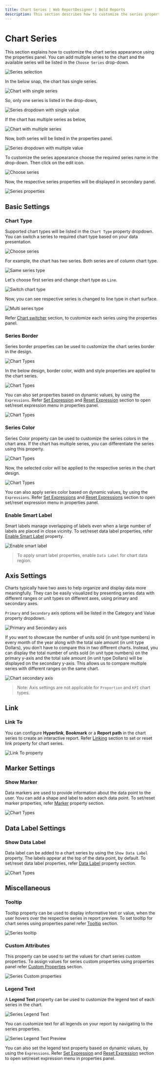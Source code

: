 ```yaml
---
title: Chart Series | Web ReportDesigner | Bold Reports
description: This section describes how to customize the series properties in Chart Report Item with Bold Report Designer
---
```


# Chart Series

This section explains how to customize the chart series appearance using the properties panel. You can add multiple series to the chart and the available series will be listed in the `Choose Series` drop-down.

![Series selection](/static/assets/on-premise/images/report-designer/report-items/chart/series/choose-series.png '#width=385px')

In the below snap, the chart has single series.

![Chart with single series](/static/assets/on-premise/images/report-designer/report-items/chart/series/chart-with-single-series.png)

So, only one series is listed in the drop-down,

![Series dropdown with single value](/static/assets/on-premise/images/report-designer/report-items/chart/series/single-series-list-in-drop-down.png '#width=385px')

If the chart has multiple series as below,

![Chart with multiple series](/static/assets/on-premise/images/report-designer/report-items/chart/series/chart-with-multiple-series.png)

Now, both series will be listed in the properties panel.

![Series dropdown with multiple value](/static/assets/on-premise/images/report-designer/report-items/chart/series/multi-series-list-in-drop-down.png '#width=385px')

To customize the series appearance choose the required series name in the drop-down. Then click on the edit icon.

![Choose series](/static/assets/on-premise/images/report-designer/report-items/chart/series/edit-option.png '#width=385px')

Now, the respective series properties will be displayed in secondary panel.

![Series properties](/static/assets/on-premise/images/report-designer/report-items/chart/series/properties.png '#width=385px')

## Basic Settings

### Chart Type

Supported chart types will be listed in the `Chart Type` property dropdown. You can switch a series to required chart type based on your data presentation.

![Choose series](/static/assets/on-premise/images/report-designer/report-items/chart/series/properties.png '#width=385px')

For example, the chart has two series. Both series are of column chart type.

![Same series type](/static/assets/on-premise/images/report-designer/report-items/chart/series/same-series-type.png '#width=385px')

Let's choose first series and change chart type as `Line`.

![Switch chart type](/static/assets/on-premise/images/report-designer/report-items/chart/series/switch-chart-type.png '#width=385px')

Now, you can see respective series is changed to line type in chart surface.

![Multi series type](/static/assets/on-premise/images/report-designer/report-items/chart/series/multi-series-type.png '#width=385px')

Refer [Chart switcher](./../../../report-items/chart/switch-chart-type/) section, to customize each series using the properties panel.

### Series Border

Series border properties can be used to customize the chart series border in the design.

![Chart Types](/static/assets/on-premise/images/report-designer/report-items/chart/series/series-border.png '#width=385px')

In the below design, border color, width and style properties are applied to the chart series.

![Chart Types](/static/assets/on-premise/images/report-designer/report-items/chart/series/border-design.png)

You can also set properties based on dynamic values, by using the `Expressions`. Refer [Set Expression](./../../../compose-report/properties-panel/#set-expression) and [Reset Expression](./../../../compose-report/properties-panel/#reset-expression) section to open set/reset expression menu in properties panel.

![Chart Types](/static/assets/on-premise/images/report-designer/report-items/chart/series/border-expression-menu.png '#width=385px')

### Series Color

Series Color property can be used to customize the series colors in the chart area. If the chart has multiple series, you can differentiate the series using this property.

![Chart Types](/static/assets/on-premise/images/report-designer/report-items/chart/series/series-color-first-series.png '#width=385px')

Now, the selected color will be applied to the respective series in the chart design.

![Chart Types](/static/assets/on-premise/images/report-designer/report-items/chart/series/first-series-color-design.png '#width=385px')

You can also apply series color based on dynamic values, by using the `Expressions`. Refer [Set Expressions](./../../../compose-report/properties-panel/#set-expression) and [Reset Expressions](./../../../compose-report/properties-panel/#reset-expression) section to open set/reset expression menu in properties panel.

### Enable Smart Label

Smart labels manage overlapping of labels even when a large number of labels are placed in close vicinity. To set/reset data label properties, refer [Enable Smart Label](./../../../report-items/chart/smart-label/) property.

![Enable smart label](/static/assets/on-premise/images/report-designer/report-items/chart/series/enable-smart-label.png '#width=385px')

> To apply smart label properties, enable `Data Label` for chart data region.

## Axis Settings

Charts typically have two axes to help organize and display data more meaningfully. They can be easily visualized by presenting series data with different ranges or unit types on different axes, using primary and secondary axes.

`Primary` and `Secondary` axis options will be listed in the Category and Value property dropdown.

![Primary and Secondary axis](/static/assets/on-premise/images/report-designer/report-items/chart/series/primary-and-secondary-axis-options.png '#width=385px')

If you want to showcase the number of units sold (in unit type numbers) in every month of the year along with the total sale amount (in unit type Dollars), you don’t have to compare this in two different charts. Instead, you can display the total number of units sold (in unit type numbers) on the primary y-axis and the total sale amount (in unit type Dollars) will be displayed on the secondary y-axis. This allows us to compare multiple series with different ranges on the same chart.

![Chart secondary axis](/static/assets/on-premise/images/report-designer/report-items/chart/series/secondary-axis-series.png)

> Note: Axis settings are not applicable for `Proportion` and `KPI` chart types.

## Link

### Link To

You can configure **Hyperlink**, **Bookmark** or a **Report path** in the chart series to create an interactive report. Refer [Linking](./../../../compose-report/link-data/) section to set or reset link property for chart series.

![Link To property](/static/assets/on-premise/images/report-designer/report-items/chart/link-to-property.png '#width=385px')

## Marker Settings

### Show Marker

Data markers are used to provide information about the data point to the user. You can add a shape and label to adorn each data point. To set/reset marker properties, refer [Marker](./../../../report-items/chart/marker/) property section.

![Chart Types](/static/assets/on-premise/images/report-designer/report-items/chart/series/marker.png '#width=385px')

## Data Label Settings

### Show Data Label

Data label can be added to a chart series by using the `Show Data Label` property. The labels appear at the top of the data point, by default. To set/reset data label properties, refer [Data Label](./../../../report-items/chart/data-label/) property section.

![Chart Types](/static/assets/on-premise/images/report-designer/report-items/chart/series/data-label.png '#width=385px')

## Miscellaneous

### Tooltip

Tooltip property can be used to display informative text or value, when the user hovers over the respective series in report preview. To set tooltip for chart series using properties panel refer [Tooltip](./../../../compose-report/common-properties/#tooltip) section.

![Series tooltip](/static/assets/on-premise/images/report-designer/report-items/chart/series/tooltip.png '#width=385px')

### Custom Attributes

This property can be used to set the values for chart series custom properties. To assign values for series custom properties using properties panel refer [Custom Properties](./../../../compose-report/common-properties/#custom-properties) section.

![Series Custom properties](/static/assets/on-premise/images/report-designer/report-items/chart/custom-attributes.png '#width=385px')

### Legend Text

A **Legend Text** property can be used to customize the legend text of each series in the chart.

![Series Legend Text](/static/assets/on-premise/images/report-designer/report-items/chart/series/legend-text.png '#width=385px')

You can customize text for all legends on your report by navigating to the series properties.

![Series Legend Text Preview](/static/assets/on-premise/images/report-designer/report-items/chart/series/legend-text-preview.png)

You can also set the legend text property based on dynamic values, by using the `Expressions`. Refer [Set Expression](./../../../compose-report/properties-panel/#set-expression) and [Reset Expression](./../../../compose-report/properties-panel/#reset-expression) section to open set/reset expression menu in properties panel.